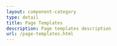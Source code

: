 ```yaml
---
layout: component-category
type: detail
title: Page Templates
description: Page templates description
url: /page-templates.html
---
```

